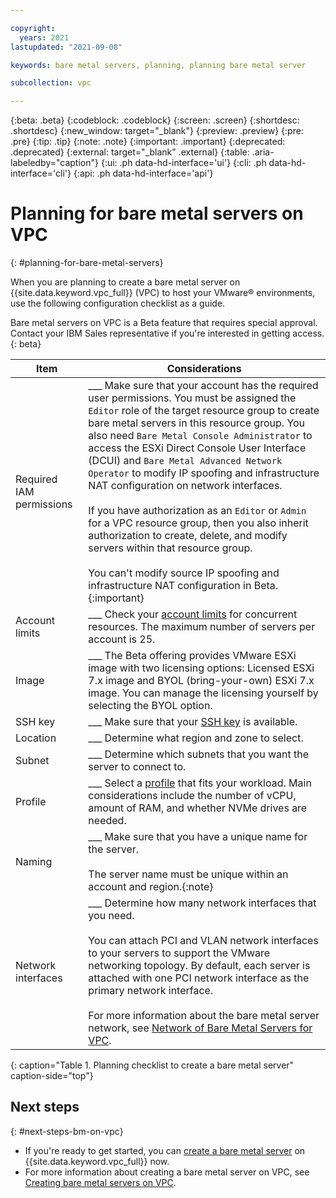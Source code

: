 ```yaml
---

copyright:
  years: 2021
lastupdated: "2021-09-08"

keywords: bare metal servers, planning, planning bare metal server

subcollection: vpc

---
```


{:beta: .beta}
{:codeblock: .codeblock}
{:screen: .screen}
{:shortdesc: .shortdesc}
{:new_window: target="_blank"}
{:preview: .preview}
{:pre: .pre}
{:tip: .tip}
{:note: .note}
{:important: .important}
{:deprecated: .deprecated}
{:external: target="_blank" .external}
{:table: .aria-labeledby="caption"}
{:ui: .ph data-hd-interface='ui'}
{:cli: .ph data-hd-interface='cli'}
{:api: .ph data-hd-interface='api'}

# Planning for bare metal servers on VPC
{: #planning-for-bare-metal-servers}

When you are planning to create a bare metal server on {{site.data.keyword.vpc_full}} (VPC) to host your VMware&reg; environments, use the following configuration checklist as a guide.

Bare metal servers on VPC is a Beta feature that requires special approval. Contact your IBM Sales representative if you're interested in getting access.
{: beta}

| Item | Considerations |
|----------|---------|
| Required IAM permissions | ___ Make sure that your account has the required user permissions. You must be assigned the `Editor` role of the target resource group to create bare metal servers in this resource group. You also need `Bare Metal Console Administrator` to access the ESXi Direct Console User Interface (DCUI) and `Bare Metal Advanced Network Operator` to modify IP spoofing and infrastructure NAT configuration on network interfaces. <br><br> If you have authorization as an `Editor` or `Admin` for a VPC resource group, then you also inherit authorization to create, delete, and modify servers within that resource group. <br><br> You can't modify source IP spoofing and infrastructure NAT configuration in Beta.{:important}|
| Account limits | ___ Check your [account limits](/docs/vpc?topic=vpc-quotas#service-limits) for concurrent resources. The maximum number of servers per account is 25. |
| Image | ___ The Beta offering provides VMware ESXi image with two licensing options: Licensed ESXi 7.x image and BYOL (bring-your-own) ESXi 7.x image. You can manage the licensing yourself by selecting the BYOL option. |
| SSH key | ___ Make sure that your [SSH key](/docs/vpc?topic=vpc-ssh-keys#ssh-keys) is available. |
| Location | ___ Determine what region and zone to select. |
| Subnet | ___ Determine which subnets that you want the server to connect to. |
| Profile | ___ Select a [profile](/docs/vpc?topic=vpc-bare-metal-servers-profile) that fits your workload. Main considerations include the number of vCPU, amount of RAM, and whether NVMe drives are needed.
| Naming | ___ Make sure that you have a unique name for the server. <br><br>The server name must be unique within an account and region.{:note} |
| Network interfaces | ___ Determine how many network interfaces that you need.<br><br>You can attach PCI and VLAN network interfaces to your servers to support the VMware networking topology. By default, each server is attached with one PCI network interface as the primary network interface. <br><br> For more information about the bare metal server network, see [Network of Bare Metal Servers for VPC](/docs/vpc?topic=vpc-bare-metal-servers-network). |
{: caption="Table 1. Planning checklist to create a bare metal server" caption-side="top"}

## Next steps
{: #next-steps-bm-on-vpc}

* If you're ready to get started, you can [create a bare metal server](/vpc-ext/provision/bm) on {{site.data.keyword.vpc_full}} now.
* For more information about creating a bare metal server on VPC, see [Creating bare metal servers on VPC](/docs/vpc?topic=vpc-creating-bare-metal-servers).

<!-- and which [security group](/docs/vpc?topic=vpc-using-security-groups) to attach to each interface.-->

